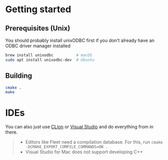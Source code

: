 # Getting started

## Prerequisites (Unix)

You should probably install unixODBC first if you don't already have an ODBC driver manager installed

```bash
brew install unixodbc          # macOS
sudo apt install unixodbc-dev  # Ubuntu
```

## Building

```bash
cmake .
make
```

# IDEs

You can also just use [CLion](https://www.jetbrains.com/clion/) or [Visual Studio](https://visualstudio.microsoft.com/de/downloads/) and do everything from in there.

> - Editors like Fleet need a compilation database. For this, run `cmake -DCMAKE_EXPORT_COMPILE_COMMANDS=ON .`
> - Visual Studio for Mac does not support developing C++
